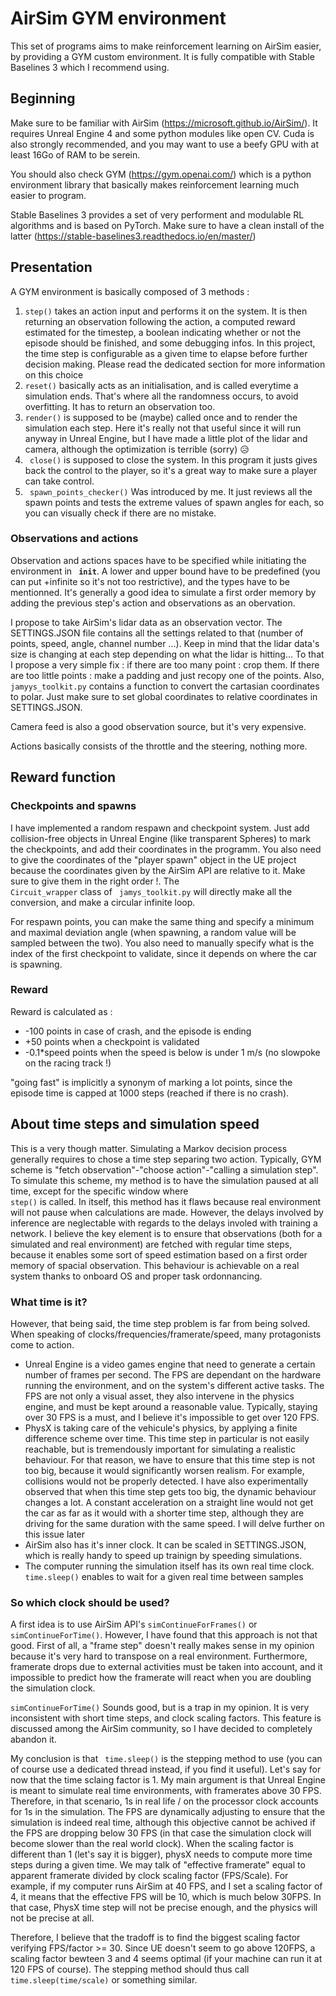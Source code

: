 # AirSim GYM environment
This set of programs aims to make reinforcement learning on AirSim easier, by providing a GYM custom environment. It is fully compatible with Stable Baselines 3 which I recommend using.

## Beginning
Make sure to be familiar with AirSim (https://microsoft.github.io/AirSim/). It requires Unreal Engine 4 and some python modules like open CV. Cuda is also strongly recommended, and you may want to use a beefy GPU with at least 16Go of RAM to be serein.

You should also check GYM (https://gym.openai.com/) which is a python environment library that basically makes reinforcement learning much easier to program.

Stable Baselines 3 provides a set of very performent and modulable RL algorithms and is based on PyTorch. Make sure to have a clean install of the latter (https://stable-baselines3.readthedocs.io/en/master/)

## Presentation
A GYM environment is basically composed of 3 methods : 
<ol>
 <li> <code>step()</code> takes an action input and performs it on the system.
      It is then returning an observation following the action, a computed reward estimated for the timestep, a boolean indicating whether or not the episode should be finished, and some debugging infos. In this project, the time step is configurable as a given time to elapse before further decision making. Please read the dedicated section for more information on this choice</li>
 <li> <code>reset()</code> basically acts as an initialisation, and is called everytime a simulation ends. That's where all the randomness occurs, to avoid overfitting. It has to return an observation too.</li>
 <li> <code>render()</code> is supposed to be (maybe) called once and to render the simulation each step. Here it's really not that useful since it will run anyway in Unreal Engine, but I have made a little plot of the lidar and camera, although the optimization is terrible (sorry) 😥</il>
 <li> <code> close()</code> is supposed to close the system. In this program it justs gives back the control to the player, so it's a great way to make sure a player can take control. </li>
 <li> <code> spawn_points_checker()</code> Was introduced by me. It just reviews all the spawn points and tests the extreme values of spawn angles for each, so you can visually check if there are no mistake.
</ol>

### Observations and actions
Observation and actions spaces have to be specified while initiating the environment in <code> __init__</code>. A lower and upper bound have to be predefined (you can put +infinite so it's not too restrictive), and the types have to be mentionned. It's generally a good idea to simulate a first order memory by adding the previous step's action and observations as an obervation.

I propose to take AirSim's lidar data as an observation vector. The SETTINGS.JSON file contains all the settings related to that (number of points, speed, angle, channel number ...). Keep in mind that the lidar data's size is changing at each step depending on what the lidar is hitting... To that I propose a very simple fix : if there are too many point : crop them. If there are too little points : make a padding and just recopy one of the points. Also, <code>jamyys_toolkit.py</code> contains a function to convert the cartasian coordinates to polar. Just make sure to set global coordinates to relative coordinates in SETTINGS.JSON.

Camera feed is also a good observation source, but it's very expensive.




Actions basically consists of the throttle and the steering, nothing more.

## Reward function
### Checkpoints and spawns
I have implemented a random respawn and checkpoint system. Just add collision-free objects in Unreal Engine (like transparent Spheres) to mark the checkpoints, and add their coordinates in the programm. You also need to give the coordinates of the "player spawn" object in the UE project because the coordinates given by the AirSim API are relative to it. Make sure to give them in the right order !. The <code> Circuit_wrapper</code> class of <code> jamys_toolkit.py</code> will directly make all the conversion, and make a circular infinite loop.

For respawn points, you can make the same thing and specify a minimum and maximal deviation angle (when spawning, a random value will be sampled between the two). You also need to manually specify what is the index of the first checkpoint to validate, since it depends on where the car is spawning.

 ### Reward
 Reward is calculated as : 
 <ul>
 <li> -100 points in case of crash, and the episode is ending </li>
 <li> +50 points when a checkpoint is validated </li>
 <li> -0.1*speed points when the speed is below is under 1 m/s (no slowpoke on the racing track !) </li>
 </ul>
  "going fast" is implicitly a synonym of marking a lot points, since the episode time is capped at 1000 steps (reached if there is no crash).
  
  ## About time steps and simulation speed
  This is a very though matter. Simulating a Markov decision process generally requires to chose a time step separing two action. Typically, GYM scheme is "fetch observation"-"choose action"-"calling a simulation step". To simulate this scheme, my method is to have the simulation paused at all time, except for the specific window where <code> step()</code> is called. In itself, this method has it flaws because real environment will not pause when calculations are made. However, the delays involved by inference are neglectable with regards to the delays involed with training a network. I believe the key element is to ensure that observations (both for a simulated and real environment) are fetched with regular time steps, because it enables some sort of speed estimation based on a first order memory of spacial observation. This behaviour is achievable on a real system thanks to onboard OS and proper task ordonnancing.
  
### What time is it?
  However, that being said, the time step problem is far from being solved. When speaking of clocks/frequencies/framerate/speed, many protagonists come to action.
  <ul>
 <li> Unreal Engine is a video games engine that need to generate a certain number of frames per second. The FPS are dependant on the hardware running the environment, and on the system's different active tasks. The FPS are not only a visual asset, they also intervene in the physics engine, and must be kept around a reasonable value. Typically, staying over 30 FPS is a must, and I believe it's impossible to get over 120 FPS. </li>
 <li> PhysX is taking care of the vehicule's physics, by applying a finite difference scheme over time. This time step in particular is not easily reachable, but is tremendously important for simulating a realistic behaviour. For that reason, we have to ensure that this time step is not too big, because it would significantly worsen realism. For example, collisions would not be properly detected. I have also experimentally observed that when this time step gets too big, the dynamic behaviour changes a lot. A constant acceleration on a straight line would not get the car as far as it would with a shorter time step, although they are driving for the same duration with the same speed. I will delve further on this issue later </li>
 <li> AirSim also has it's inner clock. It can be scaled in SETTINGS.JSON, which is really handy to speed up trainign by speeding simulations. </li>
 <li> The computer running the simulation itself has its own real time clock. <code> time.sleep()</code> enables to wait for a given real time between samples</li>
 </ul>
 
### So which clock should be used?
 A first idea is to use AirSim API's <code>simContinueForFrames()</code> or <code>simContinueForTime()</code>. However, I have found that this approach is not that good. First of all, a "frame step" doesn't really makes sense in my opinion because it's very hard to transpose on a real environment. Furthermore, framerate drops due to external activities must be taken into account, and it impossible to predict how the framerate will react when you are doubling the simulation clock.
 
 <code>simContinueForTime()</code> Sounds good, but is a trap in my opinion. It is very inconsistent with short time steps, and clock scaling factors. This feature is discussed among the AirSim community, so I have decided to completely abandon it.
 
 My conclusion is that <code> time.sleep()</code> is the stepping method to use (you can of course use a dedicated thread instead, if you find it useful). Let's say for now that the time sclaing factor is 1. My main argument is that Unreal Engine is meant to simulate real time environments, with framerates above 30 FPS. Therefore, in that scenario, 1s in real life / on the processor clock accounts for 1s in the simulation. The FPS are dynamically adjusting to ensure that the simulation is indeed real time, although this objective cannot be achived if the FPS are dropping below 30 FPS (in that case the simulation clock will become slower than the real world clock). When the scaling factor is different than 1 (let's say it is bigger), physX needs to compute more time steps during a given time. We may talk of "effective framerate" equal to apparent framerate divided by clock scaling factor (FPS/Scale). For example, if my computer runs AirSim at 40 FPS, and I set a scaling factor of 4, it means that the effective FPS will be 10, which is much below 30FPS. In that case, PhysX time step will not be precise enough, and the physics will not be precise at all.
 
 Therefore, I believe that the tradoff is to find the biggest scaling factor verifying FPS/factor >= 30. Since UE doesn't seem to go above 120FPS, a scaling factor bewteen 3 and 4 seems optimal (if your machine can run it at 120 FPS of course). The stepping method should thus call <code> time.sleep(time/scale)</code> or something similar.
 
 
 
 
 
  
 
